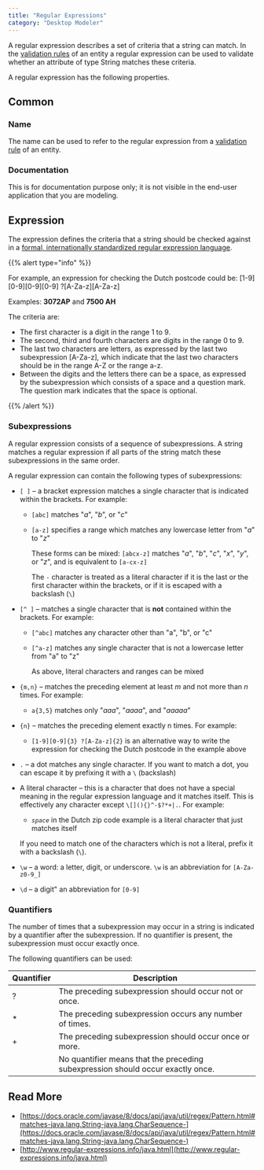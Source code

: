 ```yaml
---
title: "Regular Expressions"
category: "Desktop Modeler"
---
```



A regular expression describes a set of criteria that a string can match. In the [validation rules](validation-rules) of an entity a regular expression can be used to validate whether an attribute of type String matches these criteria.

A regular expression has the following properties.

## Common

### Name

The name can be used to refer to the regular expression from a [validation rule](validation-rules) of an entity.

### Documentation

This is for documentation purpose only; it is not visible in the end-user application that you are modeling.

## Expression

The expression defines the criteria that a string should be checked against in a [formal, internationally standardized regular expression language](https://docs.oracle.com/javase/8/docs/api/java/util/regex/Pattern.html).

{{% alert type="info" %}}

For example, an expression for checking the Dutch postcode could be: \[1-9\]\[0-9\]\[0-9\]\[0-9\] ?\[A-Za-z\]\[A-Za-z\]

Examples: **3072AP** and **7500 AH**

The criteria are:

*   The first character is a digit in the range 1 to 9.
*   The second, third and fourth characters are digits in the range 0 to 9.
*   The last two characters are letters, as expressed by the last two subexpression [A-Za-z], which indicate that the last two characters should be in the range A-Z or the range a-z.
*   Between the digits and the letters there can be a space, as expressed by the subexpression which consists of a space and a question mark. The question mark indicates that the space is optional.

{{% /alert %}}

### Subexpressions

A regular expression consists of a sequence of subexpressions. A string matches a regular expression if all parts of the string match these subexpressions in the same order.

A regular expression can contain the following types of subexpressions:

* `[ ]` – a bracket expression matches a single character that is indicated within the brackets. For example:

    * `[abc]` matches "_a_", "_b_", or "_c_"

    * `[a-z]` specifies a range which matches any lowercase letter from "_a_" to "_z_"

        These forms can be mixed: `[abcx-z]` matches "_a_", "_b_", "_c_", "_x_", "_y_", or "_z_", and is equivalent to `[a-cx-z]`

        The `-` character is treated as a literal character if it is the last or the first character within the brackets, or if it is escaped with a backslash (`\`)

* `[^ ]` – matches a single character that is **not** contained within the brackets. For example:

    * `[^abc]` matches any character other than "a", "b", or "c"

    * `[^a-z]` matches any single character that is not a lowercase letter from "a" to "z"

        As above, literal characters and ranges can be mixed

* `{m,n}` – matches the preceding element at least _m_ and not more than _n_ times. For example:

    * `a{3,5}` matches only "_aaa_", "_aaaa_", and "_aaaaa_"

* `{n}` – matches the preceding element exactly n times. For example:

    * `[1-9][0-9]{3} ?[A-Za-z]{2}` is an alternative way to write the expression for checking the Dutch postcode in the example above

* `.` – a dot matches any single character. If you want to match a dot, you can escape it by prefixing it with a `\` (backslash)

* A literal character – this is a character that does not have a special meaning in the regular expression language and it matches itself. This is effectively any character except `\[](){}^-$?*+|.`. For example:

    * *`space`* in the Dutch zip code example is a literal character that just matches itself

    If you need to match one of the characters which is not a literal, prefix it with a backslash (`\`).

* `\w` – a word: a letter, digit, or underscore. `\w` is an abbreviation for `[A-Za-z0-9_]`

* `\d` – a digit" an abbreviation for `[0-9]`

### Quantifiers

The number of times that a subexpression may occur in a string is indicated by a quantifier after the subexpression. If no quantifier is present, the subexpression must occur exactly once.

The following quantifiers can be used:

| Quantifier | Description                                                                     |
| ---------- | ------------------------------------------------------------------------------- |
| ?          | The preceding subexpression should occur not or once.                           |
| *          | The preceding subexpression occurs any number of times.                         |
| +          | The preceding subexpression should occur once or more.                          |
|            | No quantifier means that the preceding subexpression should occur exactly once. |

## **Read More**

* [https://docs.oracle.com/javase/8/docs/api/java/util/regex/Pattern.html#matches-java.lang.String-java.lang.CharSequence-](https://docs.oracle.com/javase/8/docs/api/java/util/regex/Pattern.html#matches-java.lang.String-java.lang.CharSequence-)
* [http://www.regular-expressions.info/java.html](http://www.regular-expressions.info/java.html)
